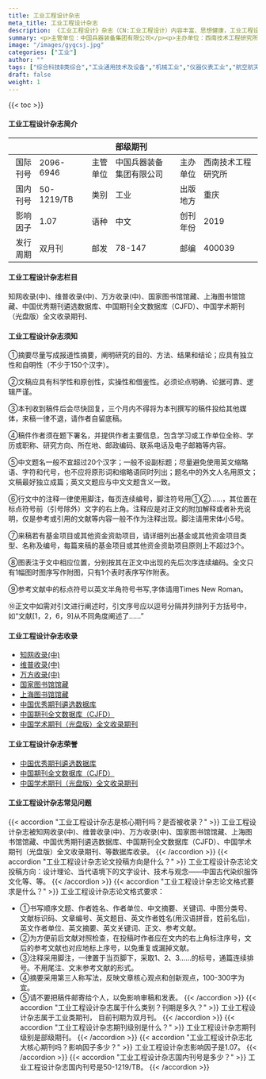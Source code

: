 ```yaml
---
title: 工业工程设计杂志
meta_title: 工业工程设计杂志
description: 《工业工程设计》杂志（CN:工业工程设计）内容丰富、思想健康，工业工程设计年创刊，目前以工业工程设计形式发行，刊物对外积极扩大宣传，致力于提高杂志质量与影响。该杂志已成为该领域学者、设计师和工程师们交流研究成果、分享创新实践的重要平台。该杂志由中国兵器装备集团有限公司主管，西南技术工程研究所主办，编辑团队由该领域的专家组成，确保了杂志内容的前沿性、创新性和实用性。 杂志的报道内容涵盖了高等院校、科研院所的设计教育思想、方法与实践成果，以及设计行业的研创成果。特别关注国家重大项目课题的研究，强调设计与科技的融合，设计战略的实施与设计管理，以及中国传统文化的传承与创新等方面。这些内容不仅反映了工业工程和设计领域的最新研究动态，也为该领域的发展提供了宝贵的参考和借鉴。 此外，《工业工程设计》杂志还积极与国际学术界进行交流和合作，通过收录高质量的论文、举办学术研讨会等方式，促进了国内外学者之间的学术交流和合作。杂志对稿件质量有较高要求，欢迎有深度、有新意的文章投稿，注重稿件的理论性、指导性、实用性和可操作性。总之，杂志是工业工程和设计领域学者、设计师和工程师们的重要交流平台，为推动该领域的学术研究和实践应用做出了积极的贡献。
summary: <p>主管单位：中国兵器装备集团有限公司</p><p>主办单位：西南技术工程研究所</p><p>发行级别：部级期刊</p><p>发行周期：双月刊</p>
image: "/images/gygcsj.jpg"
categories: ["工业"]
author: ""
tags: ["综合科技B类综合","工业通用技术及设备","机械工业","仪器仪表工业","航空航天科学与工程","武器工业与军事技术","铁路运输","公路与水路运输","汽车工业","船舶工业","水利水电工程","建筑科学与工程","动力工程","核科学技术","新能源","电力工业",]
draft: false
weight: 1
---
```


{{< toc >}}

#### 工业工程设计杂志简介
|               |                               |               | 部级期刊        |               |                           |
| ------------: | :---------------------------- | ------------: | :---------------------------- | ------------: | :------------------------ |
| 国际刊号      | 2096-6946   | 主管单位      | 中国兵器装备集团有限公司     | 主办单位      | 西南技术工程研究所     |
| 国内刊号      | 50-1219/TB        | 类别          | 工业       | 出版地方      | 重庆           |
| 影响因子      | 1.07        | 语种          | 中文             | 创刊年份      | 2019    |
| 发行周期      | 双月刊    | 邮发          | 78-147              | 邮编          | 400039      |

#### 工业工程设计杂志栏目
<span>知网收录(中)</span>、<span>维普收录(中)</span>、<span>万方收录(中)</span>、<span>国家图书馆馆藏</span>、<span>上海图书馆馆藏</span>、<span>中国优秀期刊遴选数据库</span>、<span>中国期刊全文数据库（CJFD）</span>、<span>中国学术期刊（光盘版）全文收录期刊</span>、

#### 工业工程设计杂志须知
<p><p>
	①摘要尽量写成报道性摘要，阐明研究的目的、方法、结果和结论；应具有独立性和自明性（不少于150个汉字）。
</p><p>
	②文稿应具有科学性和原创性，实操性和借鉴性。必须论点明确、论据可靠、逻辑严谨。
</p><p>
	③本刊收到稿件后会尽快回复，三个月内不得将为本刊撰写的稿件投给其他媒体，来稿一律不退，请作者自留底稿。
</p><p>
	④稿件作者须在题下署名，并提供作者主要信息，包含学习或工作单位全称、学历或职称、研究方向、所在地、邮政编码、联系电话及电子邮箱等内容。
</p><p>
	⑤中文题名一般不宜超过20个汉字；一般不设副标题；尽量避免使用英文缩略语、字符和代号，也不应将原形词和缩略语同时列出；题名中的外文人名用原文；文稿最好独立成篇；英文文题应与中文文题含义一致。
</p><p>
	⑥行文中的注释一律使用脚注，每页连续编号，脚注符号用①②……，其位置在标点符号前（引号除外）文字的右上角。注释应是对正文的附加解释或者补充说明，仅是参考或引用的文献等内容一般不作为注释出现。脚注请用宋体小5号。
</p><p>
	⑦来稿若有基金项目或其他资金资助项目，请详细列出基金或其他资金项目类型、名称及编号，每篇来稿的基金项目或其他资金资助项目原则上不超过3个。
</p><p>
	⑧图表注于文中相应位置，分别按其在正文中出现的先后次序连续编码。全文只有1幅图时图序写作附图，只有1个表时表序写作附表。
</p><p>
	⑨参考文献中的标点符号以英文半角符号书写,字体请用Times New Roman。
</p><p>
	⑩正文中如需对引文进行阐述时，引文序号应以逗号分隔并列排列于方括号中，如“文献[1，2，6，9]从不同角度阐述了……”
</p></p>


#### 工业工程设计杂志收录
<ul>
    <li class="inline-block">
        <a class="bg-theme-light hover:bg-primary dark:bg-darkmode-theme-light dark:hover:bg-darkmode-primary dark:hover:text-dark m-1 block rounded px-3 py-1 hover:text-white" href="#工业工程设计杂志收录">
        知网收录(中)
        </a>
    </li>
    <li class="inline-block">
        <a class="bg-theme-light hover:bg-primary dark:bg-darkmode-theme-light dark:hover:bg-darkmode-primary dark:hover:text-dark m-1 block rounded px-3 py-1 hover:text-white" href="#工业工程设计杂志收录">
        维普收录(中)
        </a>
    </li>
    <li class="inline-block">
        <a class="bg-theme-light hover:bg-primary dark:bg-darkmode-theme-light dark:hover:bg-darkmode-primary dark:hover:text-dark m-1 block rounded px-3 py-1 hover:text-white" href="#工业工程设计杂志收录">
        万方收录(中)
        </a>
    </li>
    <li class="inline-block">
        <a class="bg-theme-light hover:bg-primary dark:bg-darkmode-theme-light dark:hover:bg-darkmode-primary dark:hover:text-dark m-1 block rounded px-3 py-1 hover:text-white" href="#工业工程设计杂志收录">
        国家图书馆馆藏
        </a>
    </li>
    <li class="inline-block">
        <a class="bg-theme-light hover:bg-primary dark:bg-darkmode-theme-light dark:hover:bg-darkmode-primary dark:hover:text-dark m-1 block rounded px-3 py-1 hover:text-white" href="#工业工程设计杂志收录">
        上海图书馆馆藏
        </a>
    </li>
    <li class="inline-block">
        <a class="bg-theme-light hover:bg-primary dark:bg-darkmode-theme-light dark:hover:bg-darkmode-primary dark:hover:text-dark m-1 block rounded px-3 py-1 hover:text-white" href="#工业工程设计杂志收录">
        中国优秀期刊遴选数据库
        </a>
    </li>
    <li class="inline-block">
        <a class="bg-theme-light hover:bg-primary dark:bg-darkmode-theme-light dark:hover:bg-darkmode-primary dark:hover:text-dark m-1 block rounded px-3 py-1 hover:text-white" href="#工业工程设计杂志收录">
        中国期刊全文数据库（CJFD）
        </a>
    </li>
    <li class="inline-block">
        <a class="bg-theme-light hover:bg-primary dark:bg-darkmode-theme-light dark:hover:bg-darkmode-primary dark:hover:text-dark m-1 block rounded px-3 py-1 hover:text-white" href="#工业工程设计杂志收录">
        中国学术期刊（光盘版）全文收录期刊
        </a>
    </li>
</ul>



#### 工业工程设计杂志荣誉
<ul>
    <li class="inline-block">
        <a class="bg-theme-light hover:bg-primary dark:bg-darkmode-theme-light dark:hover:bg-darkmode-primary dark:hover:text-dark m-1 block rounded px-3 py-1 hover:text-white" href="#工业工程设计杂志荣誉">
        中国优秀期刊遴选数据库
        </a>
    </li>
    <li class="inline-block">
        <a class="bg-theme-light hover:bg-primary dark:bg-darkmode-theme-light dark:hover:bg-darkmode-primary dark:hover:text-dark m-1 block rounded px-3 py-1 hover:text-white" href="#工业工程设计杂志荣誉">
        中国期刊全文数据库（CJFD）
        </a>
    </li>
    <li class="inline-block">
        <a class="bg-theme-light hover:bg-primary dark:bg-darkmode-theme-light dark:hover:bg-darkmode-primary dark:hover:text-dark m-1 block rounded px-3 py-1 hover:text-white" href="#工业工程设计杂志荣誉">
        中国学术期刊（光盘版）全文收录期刊
        </a>
    </li>
</ul>












#### 工业工程设计杂志常见问题
{{< accordion "工业工程设计杂志是核心期刊吗？是否被收录？" >}}
工业工程设计杂志被知网收录(中)、维普收录(中)、万方收录(中)、国家图书馆馆藏、上海图书馆馆藏、中国优秀期刊遴选数据库、中国期刊全文数据库（CJFD）、中国学术期刊（光盘版）全文收录期刊、等数据库收录。
{{< /accordion >}}
{{< accordion "工业工程设计杂志论文投稿方向是什么？" >}}
工业工程设计杂志论文投稿方向：设计理论、当代语境下的文字设计、技术与观念——中国古代染织服饰文化等、等。
{{< /accordion >}}
{{< accordion "工业工程设计杂志论文格式要求是什么？" >}}
工业工程设计杂志论文格式要求：
- ①书写顺序文题、作者姓名、作者单位、中文摘要、关键词、中图分类号、文献标识码、文章编号、英文题目、英文作者姓名(用汉语拼音，姓前名后)，英文作者单位、英文摘要、英文关键词、正文、参考文献。
- ②为方便前后文献对照检查，在投稿时作者应在文内的右上角标注序号，文后的参考文献也对应地标上序号，以免重复或漏掉文献。
- ③注释采用脚注，一律置于当页脚下，采取1、2、3……的标号，通篇连续排号。不用尾注、文末参考文献的形式。
- ④摘要采用第三人称写法，反映文章核心观点和创新观点，100-300字为宜。
- ⑤请不要把稿件邮寄给个人，以免影响审稿和发表。
{{< /accordion >}}
{{< accordion "工业工程设计杂志属于什么类别？刊期是多久？" >}}
工业工程设计杂志属于工业类期刊， 目前刊期为双月刊。
{{< /accordion >}}
{{< accordion "工业工程设计杂志期刊级别是什么？" >}}
工业工程设计杂志期刊级别是部级期刊。
{{< /accordion >}}
{{< accordion "工业工程设计杂志北大核心期刊吗？影响因子多少？" >}}
工业工程设计杂志影响因子是1.07。
{{< /accordion >}}
{{< accordion "工业工程设计杂志国内刊号是多少？" >}}
工业工程设计杂志国内刊号是50-1219/TB。
{{< /accordion >}}